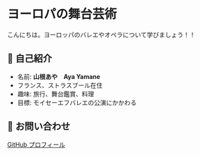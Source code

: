# ヨーロパの舞台芸術

こんにちは。ヨーロッパのバレエやオペラについて学びましょう！！


## 🔹 自己紹介
- 名前: **山根あや　Aya Yamane**
- フランス、ストラスブール在住
- 趣味: 旅行、舞台鑑賞、料理
- 目標: モイセーエフバレエの公演にかかわる

## 🔗 お問い合わせ
[GitHub プロフィール](https://github.com/ayaya8)

